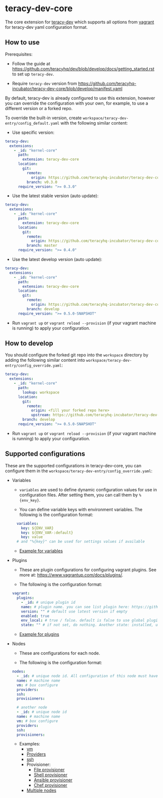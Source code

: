 # teracy-dev-core

The core extension for [teracy-dev](https://github.com/teracyhq/dev/tree/develop) which supports all options from [vagrant](https://www.vagrantup.com/docs/)
for teracy-dev yaml configuration format.

## How to use

Prerequisites:

  + Follow the guide at https://github.com/teracyhq/dev/blob/develop/docs/getting_started.rst to set up `teracy-dev`.

  + Require `teracy-dev` version from https://github.com/teracyhq-incubator/teracy-dev-core/blob/develop/manifest.yaml

By default, teracy-dev is already configured to use this extension, however you can override the configuration with your own, for example, to use a different version or a forked repo.

To override the built-in version, create `workspace/teracy-dev-entry/config_default.yaml` with the
following similar content:

- Use specific version:

```yaml
teracy-dev:
  extensions:
    - _id: "kernel-core"
      path:
        extension: teracy-dev-core
      location:
        git:
          remote:
            origin: https://github.com/teracyhq-incubator/teracy-dev-core.git
          branch: v0.3.0
      require_version: ">= 0.3.0"
```

- Use the latest stable version (auto update):

```yaml
teracy-dev:
  extensions:
    - _id: "kernel-core"
      path:
        extension: teracy-dev-core
      location:
        git:
          remote:
            origin: https://github.com/teracyhq-incubator/teracy-dev-core.git
          branch: master
      require_version: ">= 0.4.0"
```

- Use the latest develop version (auto update):

```yaml
teracy-dev:
  extensions:
    - _id: "kernel-core"
      path:
        extension: teracy-dev-core
      location:
        git:
          remote:
            origin: https://github.com/teracyhq-incubator/teracy-dev-core.git
          branch: develop
      require_version: ">= 0.5.0-SNAPSHOT"
```

- Run `vagrant up` or `vagrant reload --provision` (if your vagrant machine is running) to apply your configuration.

## How to develop

You should configure the forked git repo into the `workspace` directory by adding the following similar content into `workspace/teracy-dev-entry/config_override.yaml`:


```yaml
teracy-dev:
  extensions:
    - _id: "kernel-core"
      path:
        lookup: workspace
      location:
        git:
          remote:
            origin: <fill your forked repo here>
            upstream: https://github.com/teracyhq-incubator/teracy-dev-core.git
        branch: develop
      require_version: ">= 0.5.0-SNAPSHOT"
```

- Run `vagrant up` or `vagrant reload --provision` (if your vagrant machine is running) to apply your configuration.

## Supported configurations
These are the supported configurations in teracy-dev-core, you can configure them in the `workspace/teracy-dev-entry/config_override.yaml`:

- Variables

  * `variables` are used to define dynamic configuration values for use in configuration files. After setting them, you can call them by `%{env_key}`.

  * You can define variable keys with environment variables. The following is the configuration format:

  ```yaml
    variables:
      key: ${ENV_VAR}
      key: ${ENV_VAR-:default}
      key: value
    # and "%{key}" can be used for settings values if available
  ```

  * [Example for variables](docs/examples/variables.yaml)

- Plugins

  * These are plugin configurations for configuring vagrant plugins. See more at: https://www.vagrantup.com/docs/plugins/.

  * The following is the configuration format:

  ```yaml
  vagrant:
    plugins:
      - _id: # unique plugin id
      name: # plugin name. you can see list plugin here: https://github.com/hashicorp/vagrant/wiki/Available-Vagrant-Plugins
      version: "" # default use latest version if empty
      enabled: true
      env_local: # true / false. default is false to use global plugin.
      state: "" # if not set, do nothing. Another state: installed, uninstalled
  ```

  * [Example for plugins](docs/examples/plugins.yaml)

- Nodes

  * These are configurations for each node.

  * The following is the configuration format:

  ```yaml
  nodes:
    - _id: # unique node id. All configuration of this node must have same '_id'
    name: # machine name
    vm: # box configure
    providers:
    ssh:
    provisioners:

    # another node
    - _id: # unique node id
    name: # machine name
    vm: # box configure
    providers:
    ssh:
    provisioners:
  ```

  * Examples:
    - [vm](docs/examples/vm.yaml)
    - [Providers](docs/examples/providers.yaml)
    - [ssh](docs/examples/ssh.yaml)
    - Provisioner:
      + [File provisioner](docs/examples/provisioner-example/file.yaml)
      + [Shell provisioner](docs/examples/provisioner-example/shell.yaml)
      + [Ansible provisioner](docs/examples/provisioner-example/ansible.yaml)
      + [Chef provisioner](docs/examples/provisioner-example/chef-solo.yaml)
    - [Multiple nodes](docs/examples/multi-nodes.yaml)
